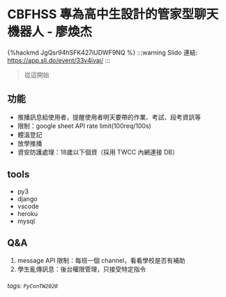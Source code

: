 # CBFHSS 專為高中生設計的管家型聊天機器人 - 廖煥杰

{%hackmd JgQsr94hSFK427iUDWF9NQ %}
:::warning
Slido 連結: https://app.sli.do/event/33v4ivaj/
:::
> 從這開始
> 
## 功能
- 推播訊息給使用者，提醒使用者明天要帶的作業、考試、段考資訊等
- 限制：google sheet API rate limit(100req/100s)
- 體溫登記
- 放學推播
- 資安防護處理：18歲以下個資（採用 TWCC 內網連接 DB）

## tools
- py3
- django
- vscode
- heroku
- mysql

## Q&A
1. message API 限制：每班一個 channel，看看學校是否有補助
2. 學生亂傳訊息：後台權限管理，只接受特定指令

###### tags: `PyConTW2020`
